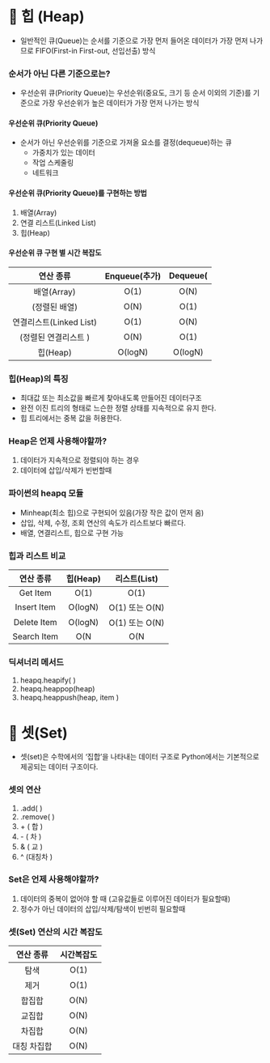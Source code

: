 # 📌 힙 (Heap)

- 일반적인 큐(Queue)는 순서를 기준으로 가장 먼저 들어온 데이터가 가장 먼저 나가므로 FIFO(First-in First-out, 선입선출) 방식



### 순서가 아닌 다른 기준으로는?

- 우선순위 큐(Priority Queue)는 우선순위(중요도, 크기 등 순서 이외의 기준)를 기준으로 가장 우선순위가 높은 데이터가 가장 먼저 나가는 방식

#### 우선순위 큐(Priority Queue)

- 순서가 아닌 우선순위를 기준으로 가져올 요소를 결정(dequeue)하는 큐
  - 가중치가 있는 데이터
  - 작업 스케줄링
  - 네트워크 



#### 우선순위 큐(Priority Queue)를 구현하는 방법

1. 배열(Array)
2. 연결 리스트(Linked List)
3. 힙(Heap)



#### 우선순위 큐 구현 별 시간 복잡도

|        연산 종류         | Enqueue(추가) | Dequeue( |
| :----------------------: | :-----------: | :------: |
|       배열(Array)        |     O(1)      |   O(N)   |
|      (정렬된 배열)       |     O(N)      |   O(1)   |
| 연결리스트(Linked  List) |     O(1)      |   O(N)   |
|   (정렬된 연결리스트 )   |     O(N)      |   O(1)   |
|         힙(Heap)         |    O(logN)    | O(logN)  |



### 힙(Heap)의 특징

- 최대값 또는 최소값을 빠르게 찾아내도록 만들어진 데이터구조
- 완전 이진 트리의 형태로 느슨한 정렬 상태를 지속적으로 유지 한다.
- 힙 트리에서는 중복 값을 허용한다.



### Heap은 언제 사용해야할까?

1. 데이터가 지속적으로 정렬되야 하는 경우
2. 데이터에 삽입/삭제가 빈번할때



### 파이썬의 heapq 모듈

- Minheap(최소 힙)으로 구현되어 있음(가장 작은 값이 먼저 옴)
- 삽입, 삭제, 수정, 조회 연산의 속도가 리스트보다 빠르다.
- 배열, 연결리스트, 힙으로 구현 가능



### 힙과 리스트 비교

|  연산 종류  | 힙(Heap) |  리스트(List)  |
| :---------: | :------: | :------------: |
|  Get Item   |   O(1)   |      O(1)      |
| Insert Item | O(logN)  | O(1) 또는 O(N) |
| Delete Item | O(logN)  | O(1) 또는 O(N) |
| Search Item |   O(N    |      O(N       |



###  딕셔너리 메서드

1) heapq.heapify( )
2) heapq.heappop(heap)
3) heapq.heappush(heap, item )



# 📌 셋(Set)

- 셋(set)은 수학에서의 ‘집합’을 나타내는 데이터 구조로 Python에서는 기본적으로 제공되는 데이터 구조이다.



### 셋의 연산

1.  .add( )
2.  .remove( )
3.  \+ ( 합 )
4.  \- ( 차 )
5.  & ( 교 )
6.  ^ (대칭차 )



### Set은 언제 사용해야할까?

1.  데이터의 중복이 없어야 할 때 (고유값들로 이루어진 데이터가 필요할때)
2.  정수가 아닌 데이터의 삽입/삭제/탐색이 빈번히 필요할때



### 셋(Set) 연산의 시간 복잡도

|  연산 종류  | 시간복잡도 |
| :---------: | :--------: |
|    탐색     |    O(1)    |
|    제거     |    O(1)    |
|   합집합    |    O(N)    |
|   교집합    |    O(N)    |
|   차집합    |    O(N)    |
| 대칭 차집합 |    O(N)    |

